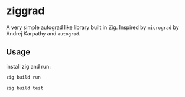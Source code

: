 # ziggrad

A very simple autograd like library built in Zig. Inspired by `micrograd` by Andrej Karpathy and `autograd`.

## Usage

install zig and run:

```bash
zig build run
```

```bash
zig build test
```
